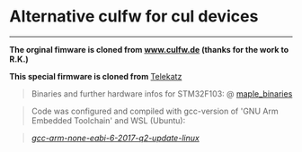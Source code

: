 # Alternative culfw for cul devices
___
**The orginal fimware is cloned from www.culfw.de (thanks for the work to R.K.)**

**This special firmware is cloned from** [Telekatz](https://github.com/Telekatz/a-culfw)

>Binaries and further hardware infos for STM32F103: @ [maple_binaries](https://github.com/juergs/maple_binaries) 

>Code was configured and compiled with gcc-version of 'GNU Arm Embedded Toolchain' and WSL (Ubuntu): 

>[*gcc-arm-none-eabi-6-2017-q2-update-linux*](https://launchpad.net/gcc-arm-embedded/6.0/6-2017-q2-update)


